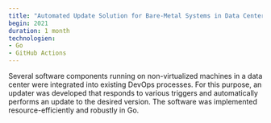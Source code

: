 ```yaml
---
title: "Automated Update Solution for Bare-Metal Systems in Data Centers"
begin: 2021
duration: 1 month
technologien:
- Go
- GitHub Actions
---
```


Several software components running on non-virtualized machines in a data center were integrated into existing DevOps processes. For this purpose, an updater was developed that responds to various triggers and automatically performs an update to the desired version. The software was implemented resource-efficiently and robustly in Go.
